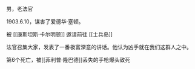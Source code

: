 男，老法官

1903.6.10，谋害了爱德华·塞顿。

被 [[康斯坦斯·卡尔明顿]] 邀请前往 [[士兵岛]]

法官召集大家，发表了一番极富深意的讲话。他认为凶手就在我们这群人之中。

第6个死亡，被[[菲利普·隆巴德]]丢失的手枪爆头致死